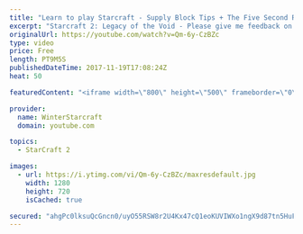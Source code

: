 ```yaml
---
title: "Learn to play Starcraft - Supply Block Tips + The Five Second Rule (Basic Guide & Tutorial)"
excerpt: "Starcraft 2: Legacy of the Void - Please give me feedback on this general video style/commentary, hopefully it helps you guys out!  Can very easily make more on different concepts if it is the right direction!  Sc2ReplayStats - http://www.sc2replaystats.com"
originalUrl: https://youtube.com/watch?v=Qm-6y-CzBZc
type: video
price: Free
length: PT9M5S
publishedDateTime: 2017-11-19T17:08:24Z
heat: 50

featuredContent: "<iframe width=\"800\" height=\"500\" frameborder=\"0\" src=\"https://www.youtube.com/embed/Qm-6y-CzBZc\" allow=\"accelerometer; autoplay; encrypted-media; gyroscope; picture-in-picture\" allowfullscreen></iframe>"

provider:
  name: WinterStarcraft
  domain: youtube.com

topics:
  - StarCraft 2

images:
  - url: https://i.ytimg.com/vi/Qm-6y-CzBZc/maxresdefault.jpg
    width: 1280
    height: 720
    isCached: true

secured: "ahgPc0lksuQcGncn0/uyO55RSW8r2U4Kx47cQ1eoKUVIWXo1ngX9d87tn5HuFDhwm4vZ6c7kbslGlhCyd0ysewYmB4oMnD6JtubLKNGNOYzqSSYJeGuReT/1xt8zErsYioeahFpH0pkQa5lhzGYd94jMjkY+NDRNI+D2xZ7Tii823bz7BWO7aCvwFyjB77SZHqLwK6Vj4DAGsEyMoho6V5iY/1BqRqZBw0YleMN07Kw9AhJXWF9VMFewpldJKf5LQc8Q7b5QjsrOgJ3I2gWbHHrXv72CODREqLiY1y97wKYmsHD5agKOrkLfCiUz6Bl7dayGRxxtWeRlUMAsZg9mPB3UZGwI2vRHihiEGQnHASSktBtNRc6FDD6cqqJ1Gi6ht9ETiEVcjK4DDPx/NTzUyKALNJ0d4+Ll82fkbwyYNYk=;DV5nTvjbG/lJmbfu68+fJA=="
---
```


